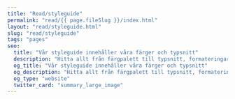 ```yaml
---
title: "Read/styleguide"
permalink: "read/{{ page.fileSlug }}/index.html"
layout: "read/styleguide.html"
slug: "read/styleguide"
tags: "pages"
seo:
  title: "Vår styleguide innehåller våra färger och typsnitt"
  description: "Hitta allt från färgpalett till typsnitt, formateringar och andra saker som bestämmer hur vi förhåller oss i vårt framträdande på vår webbplats!"
  og_title: "Vår styleguide innehåller våra färger och typsnitt"
  og_description: "Hitta allt från färgpalett till typsnitt, formateringar och andra saker som bestämmer hur vi förhåller oss i vårt framträdande på vår webbplats!"
  og_type: "website"
  twitter_card: "summary_large_image"
---
```



